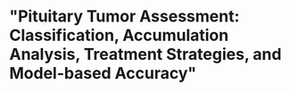 #  "Pituitary Tumor Assessment: Classification, Accumulation Analysis, Treatment Strategies, and Model-based Accuracy"
